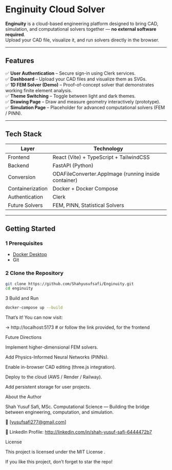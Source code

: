 # Enginuity Cloud Solver

**Enginuity** is a cloud-based engineering platform designed to bring CAD, simulation, and computational solvers together — **no external software required**.  
Upload your CAD file, visualize it, and run solvers directly in the browser.

---

## Features

✅ **User Authentication** – Secure sign-in using Clerk services.  
✅ **Dashboard** – Upload your CAD files and visualize them as SVGs.  
✅ **1D FEM Solver (Demo)** – Proof-of-concept solver that demonstrates working finite element analysis.  
✅ **Theme Switching** – Toggle between light and dark themes.  
✅ **Drawing Page** – Draw and measure geometry interactively (prototype).  
✅ **Simulation Page** – Placeholder for advanced computational solvers (FEM / PINN).  

---

## Tech Stack

| Layer      | Technology |
|-------------|-------------|
| Frontend | React (Vite) + TypeScript + TailwindCSS |
| Backend | FastAPI (Python) |
| Conversion | ODAFileConverter.AppImage (running inside container) |
| Containerization | Docker + Docker Compose |
| Authentication | Clerk |
| Future Solvers | FEM, PINN, Statistical Solvers |


---

##  Getting Started

### 1️ Prerequisites
- [Docker Desktop](https://www.docker.com/products/docker-desktop/)
- Git

### 2️ Clone the Repository
```bash
git clone https://github.com/Shahyusufsafi/Enginuity.git
cd enginuity
```
3️ Build and Run
```bash
docker-compose up --build
```



That’s it! 
You can now visit:

 → http://localhost:5173 # or follow the link provided, for the frontend 


Future Directions

 Implement higher-dimensional FEM solvers.

 Add Physics-Informed Neural Networks (PINNs).

 Enable in-browser CAD editing (three.js integration).

 Deploy to the cloud (AWS / Render / Railway).

 Add persistent storage for user projects.

 About the Author

Shah Yusuf Safi,
MSc. Computational Science — Building the bridge between engineering, computation, and simulation.

📧 [yusufsafi277@gmail.com]

🔗 LinkedIn Profile: http://linkedin.com/in/shah-yusuf-safi-6444472b7

License

This project is licensed under the MIT License
.

If you like this project, don’t forget to star the repo!
